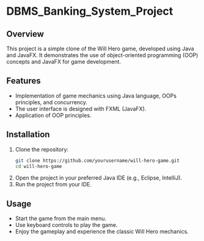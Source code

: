 # DBMS_Banking_System_Project

## Overview
This project is a simple clone of the Will Hero game, developed using Java and JavaFX. It demonstrates the use of object-oriented programming (OOP) concepts and JavaFX for game development.

## Features
- Implementation of game mechanics using Java language, OOPs principles, and concurrency.
- The user interface is designed with FXML (JavaFX).
- Application of OOP principles.

## Installation
1. Clone the repository:
    ```bash
    git clone https://github.com/yourusername/will-hero-game.git
    cd will-hero-game
    ```
2. Open the project in your preferred Java IDE (e.g., Eclipse, IntelliJ).
3. Run the project from your IDE.

## Usage
- Start the game from the main menu.
- Use keyboard controls to play the game.
- Enjoy the gameplay and experience the classic Will Hero mechanics.
